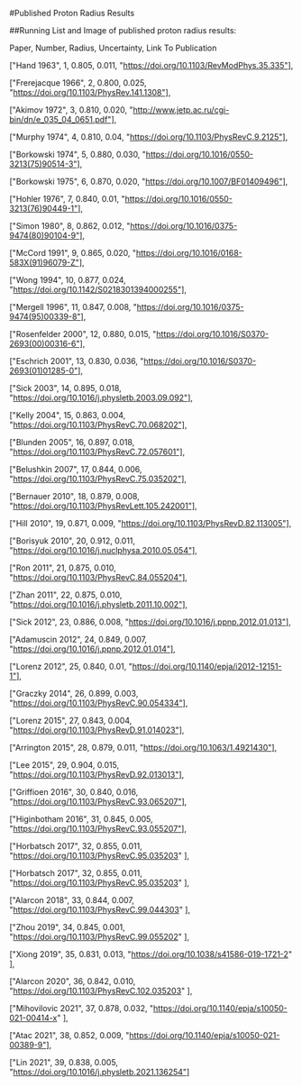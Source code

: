 #Published Proton Radius Results

##Running List and Image of published proton radius results:

Paper, Number, Radius, Uncertainty, Link To Publication

["Hand 1963",         1,  0.805,  0.011,  "https://doi.org/10.1103/RevModPhys.35.335"],

["Frerejacque 1966",  2,  0.800,  0.025,  "https://doi.org/10.1103/PhysRev.141.1308"],

["Akimov 1972",       3,  0.810,  0.020,  "http://www.jetp.ac.ru/cgi-bin/dn/e_035_04_0651.pdf"],

["Murphy 1974",       4,  0.810,  0.04,   "https://doi.org/10.1103/PhysRevC.9.2125"],

["Borkowski 1974",    5,  0.880,  0.030,  "https://doi.org/10.1016/0550-3213(75)90514-3"],

["Borkowski 1975",    6,  0.870,  0.020,  "https://doi.org/10.1007/BF01409496"],

["Hohler 1976",       7,  0.840,  0.01,   "https://doi.org/10.1016/0550-3213(76)90449-1"],

["Simon 1980",        8,  0.862,  0.012,  "https://doi.org/10.1016/0375-9474(80)90104-9"],

["McCord 1991",       9,  0.865,  0.020,  "https://doi.org/10.1016/0168-583X(91)96079-Z"],

["Wong 1994",        10,  0.877,  0.024,  "https://doi.org/10.1142/S0218301394000255"],

["Mergell 1996",     11,  0.847,  0.008,  "https://doi.org/10.1016/0375-9474(95)00339-8"],

["Rosenfelder 2000", 12,  0.880,  0.015,  "https://doi.org/10.1016/S0370-2693(00)00316-6"],

["Eschrich 2001",    13,  0.830,  0.036,  "https://doi.org/10.1016/S0370-2693(01)01285-0"],

["Sick 2003",        14,  0.895,  0.018,  "https://doi.org/10.1016/j.physletb.2003.09.092"],

["Kelly 2004",       15,  0.863,  0.004,  "https://doi.org/10.1103/PhysRevC.70.068202"],

["Blunden 2005",     16,  0.897,  0.018,  "https://doi.org/10.1103/PhysRevC.72.057601"],

["Belushkin 2007",   17,  0.844,  0.006,  "https://doi.org/10.1103/PhysRevC.75.035202"],

["Bernauer 2010",    18,  0.879,  0.008,  "https://doi.org/10.1103/PhysRevLett.105.242001"],

["Hill 2010",        19,  0.871,  0.009,  "https://doi.org/10.1103/PhysRevD.82.113005"],

["Borisyuk 2010",    20,  0.912,  0.011,  "https://doi.org/10.1016/j.nuclphysa.2010.05.054"],

["Ron 2011",         21,  0.875,  0.010,  "https://doi.org/10.1103/PhysRevC.84.055204"],

["Zhan 2011",        22,  0.875,  0.010,  "https://doi.org/10.1016/j.physletb.2011.10.002"],

["Sick 2012",        23,  0.886,  0.008,  "https://doi.org/10.1016/j.ppnp.2012.01.013"],

["Adamuscin 2012",   24,  0.849,  0.007,  "https://doi.org/10.1016/j.ppnp.2012.01.014"],

["Lorenz 2012",      25,  0.840,  0.01,   "https://doi.org/10.1140/epja/i2012-12151-1"],

["Graczky 2014",     26,  0.899,  0.003,  "https://doi.org/10.1103/PhysRevC.90.054334"],

["Lorenz 2015",      27,  0.843,  0.004,  "https://doi.org/10.1103/PhysRevD.91.014023"],

["Arrington 2015",   28,  0.879,  0.011,  "https://doi.org/10.1063/1.4921430"],

["Lee 2015",         29,  0.904,  0.015,  "https://doi.org/10.1103/PhysRevD.92.013013"],

["Griffioen 2016",   30,  0.840,  0.016,  "https://doi.org/10.1103/PhysRevC.93.065207"],

["Higinbotham 2016", 31,  0.845,  0.005,  "https://doi.org/10.1103/PhysRevC.93.055207"],

["Horbatsch 2017",   32,  0.855,  0.011,  "https://doi.org/10.1103/PhysRevC.95.035203"  ],

["Horbatsch 2017",   32,  0.855,  0.011,  "https://doi.org/10.1103/PhysRevC.95.035203"  ],

["Alarcon 2018",     33,  0.844,  0.007,  "https://doi.org/10.1103/PhysRevC.99.044303"  ],

["Zhou 2019",        34,  0.845,  0.001,  "https://doi.org/10.1103/PhysRevC.99.055202"  ],

["Xiong 2019",       35,  0.831,  0.013,  "https://doi.org/10.1038/s41586-019-1721-2"  ],

["Alarcon 2020",     36,  0.842,  0.010,  "https://doi.org/10.1103/PhysRevC.102.035203"  ],

["Mihovilovic 2021", 37,  0.878,  0.032,  "https://doi.org/10.1140/epja/s10050-021-00414-x" ],

["Atac 2021",        38,  0.852,  0.009,  "https://doi.org/10.1140/epja/s10050-021-00389-9"],

["Lin 2021",         39,  0.838,  0.005,  "https://doi.org/10.1016/j.physletb.2021.136254"]


